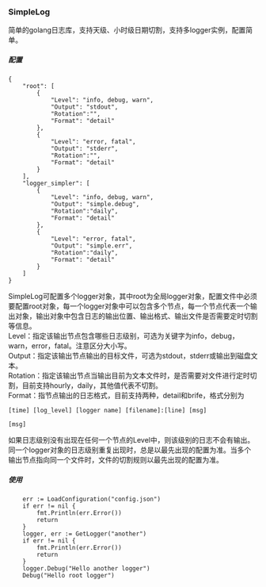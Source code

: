 ### SimpleLog
简单的golang日志库，支持天级、小时级日期切割，支持多logger实例，配置简单。

##### 配置
```
{	
	"root": [
		{
			"Level": "info, debug, warn",
			"Output": "stdout",
			"Rotation":"",
			"Format": "detail"
		},
		{
			"Level": "error, fatal",
			"Output": "stderr",
			"Rotation":"",
			"Format": "detail"
		}
	],
	"logger_simpler": [
		{
			"Level": "info, debug, warn",
			"Output": "simple.debug",
			"Rotation":"daily",
			"Format": "detail"
		},
		{
			"Level": "error, fatal",
			"Output": "simple.err",
			"Rotation":"daily",
			"Format": "detail"
		}
	]
}
```
SimpleLog可配置多个logger对象，其中root为全局logger对象，配置文件中必须要配置root对象，每一个logger对象中可以包含多个节点，每一个节点代表一个输出对象，输出对象中包含日志的输出位置、输出格式、输出文件是否需要定时切割等信息。    
Level：指定该输出节点包含哪些日志级别，可选为关键字为info，debug，warn，error，fatal。注意区分大小写。    
Output：指定该输出节点输出的目标文件，可选为stdout，stderr或输出到磁盘文本。    
Rotation：指定该输出节点当输出目前为文本文件时，是否需要对文件进行定时切割，目前支持hourly，daily，其他值代表不切割。    
Format：指节点输出的日志格式，目前支持两种，detail和brife，格式分别为   
``` 
[time] [log_level] [logger name] [filename]:[line] [msg]  

[msg]
```
如果日志级别没有出现在任何一个节点的Level中，则该级别的日志不会有输出。同一个logger对象的日志级别重复出现时，总是以最先出现的配置为准。当多个输出节点指向同一个文件时，文件的切割规则以最先出现的配置为准。

##### 使用
```
	err := LoadConfiguration("config.json")
	if err != nil {
		fmt.Println(err.Error())
		return
	}
	logger, err := GetLogger("another")
	if err != nil {
		fmt.Println(err.Error())
		return
	}
	logger.Debug("Hello another logger")
	Debug("Hello root logger")
```
